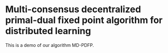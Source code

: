 # Multi-consensus decentralized primal-dual fixed point algorithm for distributed learning

This is a demo of our algorithm MD-PDFP. 
